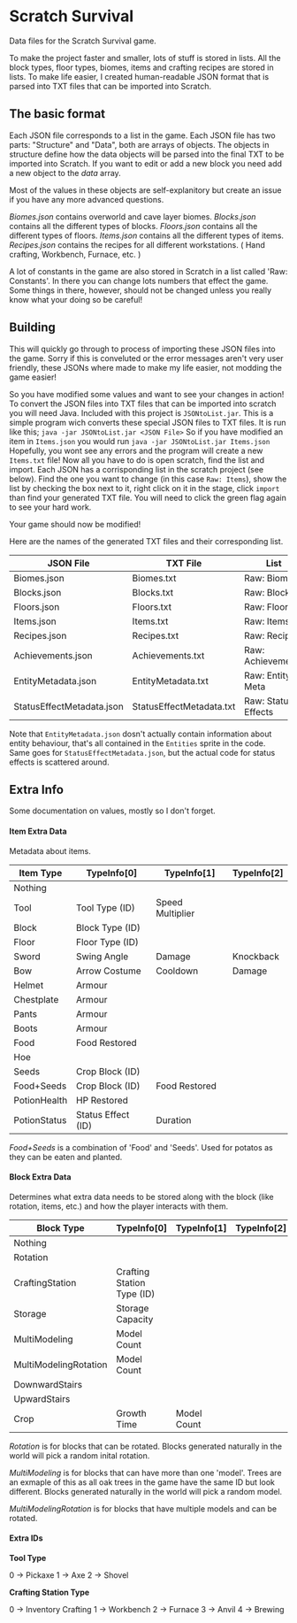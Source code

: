 # Scratch Survival
Data files for the Scratch Survival game.

To make the project faster and smaller, lots of stuff is stored in lists. All the block types, floor types, biomes, items and crafting recipes are stored in lists. To make life easier, I created human-readable JSON format that is parsed into TXT files that can be imported into Scratch.

## The basic format

Each JSON file corresponds to a list in the game. Each JSON file has two parts: "Structure" and "Data", both are arrays of objects. The objects in structure define how the data objects will be parsed into the final TXT to be imported into Scratch. If you want to edit or add a new block you need add a new object to the *data* array.

 Most of the values in these objects are self-explanitory but create an issue if you have any more advanced questions.

 *Biomes.json* contains overworld and cave layer biomes.
 *Blocks.json* contains all the different types of blocks.
 *Floors.json* contains all the different types of floors.
 *Items.json* contains all the different types of items.
 *Recipes.json* contains the recipes for all different workstations. ( Hand crafting, Workbench, Furnace, etc. )

A lot of constants in the game are also stored in Scratch in a list called 'Raw: Constants'. In there you can change lots numbers that effect the game. Some things in there, however, should not be changed unless you really know what your doing so be careful!

## Building

This will quickly go through to process of importing these JSON files into the game. Sorry if this is conveluted or the error messages aren't very user friendly, these JSONs where made to make my life easier, not modding the game easier!

So you have modified some values and want to see your changes in action! To convert the JSON files into TXT files that can be imported into scratch you will need Java. Included with this project is `JSONtoList.jar`. This is a simple program wich converts these special JSON files to TXT files. It is run like this;
`java -jar JSONtoList.jar <JSON File>`
So if you have modified an item in `Items.json` you would run
`java -jar JSONtoList.jar Items.json`
Hopefully, you wont see any errors and the program will create a new `Items.txt` file! Now all you have to do is open scratch, find the list and import. Each JSON has a corrisponding list in the scratch project (see below). Find the one you want to change (in this case `Raw: Items`), show the list by checking the box next to it, right click on it in the stage, click `import` than find your generated TXT file. You will need to click the green flag again to see your hard work.

Your game should now be modified! 

Here are the names of the generated TXT files and their corresponding list.

| JSON File | TXT File | List
| ----------- | ----------- |  -----------
|Biomes.json|Biomes.txt|Raw: Biomes
|Blocks.json|Blocks.txt|Raw: Blocks
|Floors.json|Floors.txt|Raw: Floors
|Items.json|Items.txt|Raw: Items
|Recipes.json|Recipes.txt|Raw: Recipes
|Achievements.json|Achievements.txt|Raw: Achievements
|EntityMetadata.json|EntityMetadata.txt|Raw: Entity Meta
|StatusEffectMetadata.json|StatusEffectMetadata.txt|Raw: Status Effects

Note that `EntityMetadata.json` dosn't actually contain information about entity behaviour, that's all contained in the `Entities` sprite in the code.  Same goes for `StatusEffectMetadata.json`, but the actual code for status effects is scattered around.
## Extra Info
Some documentation on values, mostly so I don't forget.


#### Item Extra Data

Metadata about items.

| Item Type | TypeInfo[0] | TypeInfo[1] | TypeInfo[2]
| ----------- | ----------- |  ----------- |  ----------- | 
|Nothing
|Tool|Tool Type (ID)|Speed Multiplier
|Block|Block Type (ID)
|Floor|Floor Type (ID) 
|Sword|Swing Angle|Damage|Knockback
|Bow|Arrow Costume|Cooldown|Damage
|Helmet|Armour
|Chestplate|Armour
|Pants|Armour
|Boots|Armour
|Food|Food Restored
|Hoe
|Seeds|Crop Block (ID)
|Food+Seeds|Crop Block (ID)|Food Restored
|PotionHealth|HP Restored
|PotionStatus|Status Effect (ID)|Duration

*Food+Seeds* is a combination of 'Food' and 'Seeds'. Used for potatos as they can be eaten and planted.

#### Block Extra Data
Determines what extra data needs to be stored along with the block (like rotation, items, etc.) and how the player interacts with them.

| Block Type | TypeInfo[0] | TypeInfo[1] | TypeInfo[2]
| ----------- | ----------- |  ----------- |  ----------- | 
|Nothing
|Rotation
|CraftingStation|Crafting Station Type (ID)
|Storage|Storage Capacity
|MultiModeling|Model Count
|MultiModelingRotation|Model Count| 
|DownwardStairs
|UpwardStairs
|Crop|Growth Time|Model Count

*Rotation* is for blocks that can be rotated. Blocks generated naturally in the world will pick a random inital rotation.

*MultiModeling* is for blocks that can have more than one 'model'. Trees are an exmaple of this as all oak trees in the game have the same ID but look different. Blocks generated naturally in the world will pick a random model.

*MultiModelingRotation* is for blocks that have multiple models and can be rotated.

#### Extra IDs

**Tool Type**

0 -> Pickaxe
1 -> Axe
2 -> Shovel

**Crafting Station Type**

0 -> Inventory Crafting
1 -> Workbench
2 -> Furnace
3 -> Anvil
4 -> Brewing